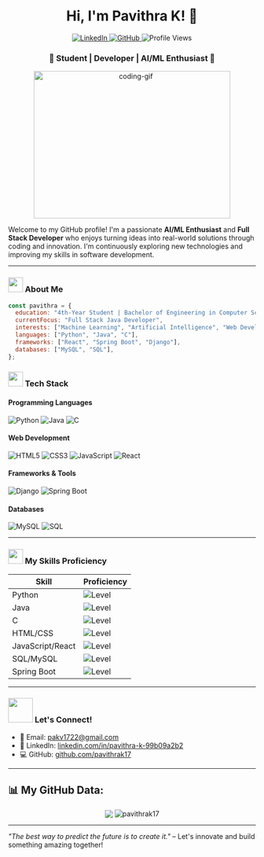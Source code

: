 
<h1 align="center"><b>Hi, I'm Pavithra K! 👋</b></h1>

<p align="center">
  <a href="https://www.linkedin.com/in/pavithra-k-99b09a2b2">
    <img src="https://img.shields.io/badge/LinkedIn-Pavithra_K-blue?logo=linkedin&style=for-the-badge" alt="LinkedIn" />
  </a>
  <a href="https://github.com/pavithrak17">
    <img src="https://img.shields.io/badge/GitHub-pavithrak17-darkblue?logo=github&style=for-the-badge" alt="GitHub" />
  </a>
  <img src="https://komarev.com/ghpvc/?username=pavithrak17&color=green&style=flat-square" alt="Profile Views" />
</p>
<h3 align="center">🚀 Student | Developer | AI/ML Enthusiast 🌟</h3>
<p align="center">
  <img src="https://media.giphy.com/media/L1R1tvI9svkIWwpVYr/giphy.gif" width="400" height="300" alt="coding-gif">
</p>

Welcome to my GitHub profile! I'm a passionate **AI/ML Enthusiast** and **Full Stack Developer** who enjoys turning ideas into real-world solutions through coding and innovation. I'm continuously exploring new technologies and improving my skills in software development.

---

### <img src="https://media.giphy.com/media/WUlplcMpOCEmTGBtBW/giphy.gif" width="30"> **About Me**

```javascript
const pavithra = {
  education: "4th-Year Student | Bachelor of Engineering in Computer Science & Engineering",
  currentFocus: "Full Stack Java Developer",
  interests: ["Machine Learning", "Artificial Intelligence", "Web Development"],
  languages: ["Python", "Java", "C"],
  frameworks: ["React", "Spring Boot", "Django"],
  databases: ["MySQL", "SQL"],
};
```

### <img src="https://media.giphy.com/media/j2pOGeGYKe2xCCKwfi/giphy.gif" width="30"> **Tech Stack**

#### Programming Languages
![Python](https://img.shields.io/badge/-Python-FFD43B?style=flat-square&logo=python&logoColor=darkgreen) 
![Java](https://img.shields.io/badge/-Java-007396?style=flat-square&logo=java&logoColor=white) 
![C](https://img.shields.io/badge/-C-00599C?style=flat-square&logo=c&logoColor=white)

#### Web Development
![HTML5](https://img.shields.io/badge/-HTML5-E34F26?style=flat-square&logo=html5&logoColor=white) 
![CSS3](https://img.shields.io/badge/-CSS3-1572B6?style=flat-square&logo=css3) 
![JavaScript](https://img.shields.io/badge/-JavaScript-F7DF1E?style=flat-square&logo=javascript&logoColor=black) 
![React](https://img.shields.io/badge/-React-61DAFB?style=flat-square&logo=react&logoColor=black)

#### Frameworks & Tools
![Django](https://img.shields.io/badge/-Django-092E20?style=flat-square&logo=django)
![Spring Boot](https://img.shields.io/badge/-Spring_Boot-6DB33F?style=flat-square&logo=springboot&logoColor=white)

#### Databases
![MySQL](https://img.shields.io/badge/-MySQL-4479A1?style=flat-square&logo=mysql&logoColor=white)
![SQL](https://img.shields.io/badge/-SQL-CC2927?style=flat-square&logo=MicrosoftSQLServer&logoColor=white)

---

### <img src="https://media.giphy.com/media/fYSnHlufseco8Fh93Z/giphy.gif" width="30"> **My Skills Proficiency**
| Skill               | Proficiency                                          |
|---------------------|------------------------------------------------------|
| Python              | ![Level](https://img.shields.io/badge/Level-★★★★☆-brightgreen)  |
| Java                | ![Level](https://img.shields.io/badge/Level-★★★☆☆-yellowgreen) |
| C                   | ![Level](https://img.shields.io/badge/Level-★★★☆☆-yellow)      |
| HTML/CSS            | ![Level](https://img.shields.io/badge/Level-★★★★★-brightgreen) |
| JavaScript/React    | ![Level](https://img.shields.io/badge/Level-★★★★☆-yellowgreen) |
| SQL/MySQL           | ![Level](https://img.shields.io/badge/Level-★★★★☆-brightgreen) |
| Spring Boot         | ![Level](https://img.shields.io/badge/Level-★★★☆☆-yellowgreen) |

---

### <img src="https://media.giphy.com/media/VgCDAzcKvsR6OM0uWg/giphy.gif" width="50"> **Let's Connect!**

- 📧 Email: [pakv1722@gmail.com](mailto:pakv1722@gmail.com)
- 💼 LinkedIn: [linkedin.com/in/pavithra-k-99b09a2b2](https://www.linkedin.com/in/pavithra-k-99b09a2b2)
- 💻 GitHub: [github.com/pavithrak17](https://github.com/pavithrak17)

---

## 📊 My GitHub Data:
<div align="center">
  <img align="center" src="https://github-readme-stats.anuraghazra1.vercel.app/api?username=pavithrak17&show_icons=true" />
  <img align="center" src="https://github-readme-streak-stats.herokuapp.com/?user=pavithrak17&" alt="pavithrak17" />
</div>

---

*"The best way to predict the future is to create it."* – Let's innovate and build something amazing together!
